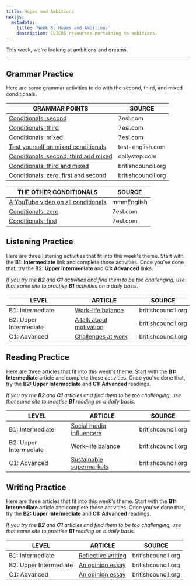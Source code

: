 ```yaml
---
title: Hopes and Ambitions
nextjs:
  metadata:
    title: 'Week 8: Hopes and Ambitions'
    description: ELICOS resources pertaining to ambitions.
---
```


This week, we're looking at ambitions and dreams.

---

## Grammar Practice

Here are some grammar activities to do with the second, third, and mixed conditionals.

| GRAMMAR POINTS                                                                                                                       | SOURCE             |
| ------------------------------------------------------------------------------------------------------------------------------------ | ------------------ |
| [Conditionals: second](https://7esl.com/second-conditional/)                                                                         | 7esl.com           |
| [Conditionals: third](https://7esl.com/third-conditional/)                                                                           | 7esl.com           |
| [Conditionals: mixed](https://7esl.com/mixed-conditional/)                                                                           | 7esl.com           |
| [Test yourself on mixed conditionals](https://test-english.com/grammar-points/b2/mixed-conditionals/)                                | test-english.com   |
| [Conditionals: second, third and mixed](https://www.dailystep.com/second-third-and-mixed-conditionals/)                              | dailystep.com      |
| [Conditionals: third and mixed](https://learnenglish.britishcouncil.org/grammar/b1-b2-grammar/conditionals-third-mixed)              | britishcouncil.org |
| [Conditionals: zero, first and second](https://learnenglish.britishcouncil.org/grammar/b1-b2-grammar/conditionals-zero-first-second) | britishcouncil.org |

| THE OTHER CONDITIONALS                                                             | SOURCE     |
| ---------------------------------------------------------------------------------- | ---------- |
| [A YouTube video on all conditionals](https://www.youtube.com/watch?v=FH3ThwR99LM) | mmmEnglish |
| [Conditionals: zero](https://7esl.com/zero-conditional/)                           | 7esl.com   |
| [Conditionals: first](https://7esl.com/first-conditional/)                         | 7esl.com   |

## Listening Practice

Here are three listening activities that fit into this week's theme. Start with the **B1: Intermediate** link and complete those activities. Once you've done that, try the **B2: Upper Intermediate** and **C1: Advanced** links.

_If you try the **B2** and **C1** activities and find them to be too challenging, use that same site to practise **B1** activities on a daily basis._

| LEVEL                  | ARTICLE                                                                                                                 | SOURCE             |
| ---------------------- | ----------------------------------------------------------------------------------------------------------------------- | ------------------ |
| B1: Intermediate       | [Work–life balance](https://learnenglish.britishcouncil.org/skills/listening/b1-listening/work-life-balance)            | britishcouncil.org |
| B2: Upper Intermediate | [A talk about motivation ](https://learnenglish.britishcouncil.org/skills/listening/b2-listening/talk-about-motivation) | britishcouncil.org |
| C1: Advanced           | [Challenges at work](https://learnenglish.britishcouncil.org/skills/listening/c1-listening/challenges-work)             | britishcouncil.org |

## Reading Practice

Here are three articles that fit into this week's theme. Start with the **B1: Intermediate** article and complete those activities. Once you've done that, try the **B2: Upper Intermediate** and **C1: Advanced** readings.

_If you try the **B2** and **C1** articles and find them to be too challenging, use that same site to practise **B1** reading on a daily basis._

| LEVEL                  | ARTICLE                                                                                                                | SOURCE             |
| ---------------------- | ---------------------------------------------------------------------------------------------------------------------- | ------------------ |
| B1: Intermediate       | [Social media influencers](https://learnenglish.britishcouncil.org/skills/reading/b1-reading/social-media-influencers) | britishcouncil.org |
| B2: Upper Intermediate | [Work–life balance](https://learnenglish.britishcouncil.org/skills/reading/b2-reading/work-life-balance)               | britishcouncil.org |
| C1: Advanced           | [Sustainable supermarkets](https://learnenglish.britishcouncil.org/skills/reading/c1-reading/sustainable-supermarkets) | britishcouncil.org |

## Writing Practice

Here are three articles that fit into this week's theme. Start with the **B1: Intermediate** article and complete those activities. Once you've done that, try the **B2: Upper Intermediate** and **C1: Advanced** readings.

_If you try the **B2** and **C1** articles and find them to be too challenging, use that same site to practise **B1** reading on a daily basis._

| LEVEL                  | ARTICLE                                                                                                    | SOURCE             |
| ---------------------- | ---------------------------------------------------------------------------------------------------------- | ------------------ |
| B1: Intermediate       | [Reflective writing](https://learnenglish.britishcouncil.org/skills/writing/b1-writing/reflective-writing) | britishcouncil.org |
| B2: Upper Intermediate | [An opinion essay](https://learnenglish.britishcouncil.org/skills/writing/b2-writing/opinion-essay)        | britishcouncil.org |
| C1: Advanced           | [An opinion essay](https://learnenglish.britishcouncil.org/skills/writing/c1-writing/opinion-essay)        | britishcouncil.org |
